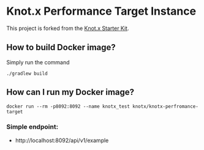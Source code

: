 # Knot.x Performance Target Instance
This project is forked from the [Knot.x Starter Kit](https://github.com/Knotx/knotx-starter-kit).

## How to build Docker image?
Simply run the command
```
./gradlew build
```

## How can I run my Docker image?
```
docker run --rm -p8092:8092 --name knotx_test knotx/knotx-perfromance-target
```

### Simple endpoint:
- http://localhost:8092/api/v1/example